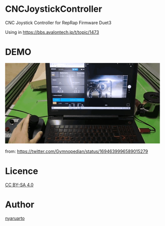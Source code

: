 # CNCJoystickController
CNC Joystick Controller for RepRap Firmware Duet3

Using in 
https://bbs.avalontech.jp/t/topic/1473

# DEMO

![demo](https://raw.githubusercontent.com/nyarurato/CNCJoystickController/main/images/overview.gif)

from: https://twitter.com/Gymnopedian/status/1694639996589015279


# Licence
[CC BY-SA 4.0](https://creativecommons.org/licenses/by-sa/4.0/)
# Author
[nyaruarto](https://github.com/nyarurato)
